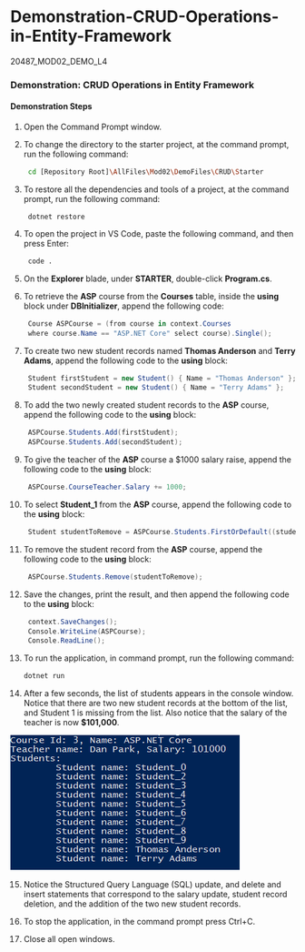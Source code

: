 # Demonstration-CRUD-Operations-in-Entity-Framework
20487_MOD02_DEMO_L4

### Demonstration: CRUD Operations in Entity Framework

#### Demonstration Steps

1. Open the Command Prompt window.

2. To change the directory to the starter project, at the command prompt, run the following command:

   ```bash
    cd [Repository Root]\AllFiles\Mod02\DemoFiles\CRUD\Starter
   ```

3. To restore all the dependencies and tools of a project, at the command prompt, run the following command:

   ```base
    dotnet restore
   ```

4. To open the project in VS Code, paste the following command, and then press Enter:

   ```bash
    code .
   ```

5. On the **Explorer** blade, under **STARTER**, double-click **Program.cs**.

6. To retrieve the **ASP** course from the **Courses** table, inside the **using** block under **DBInitializer**, append the following code:

   ```cs
    Course ASPCourse = (from course in context.Courses
    where course.Name == "ASP.NET Core" select course).Single();
   ```

7. To create two new student records named **Thomas Anderson** and **Terry Adams**, append the following code to the **using** block:

   ```cs
    Student firstStudent = new Student() { Name = "Thomas Anderson" };
    Student secondStudent = new Student() { Name = "Terry Adams" };
   ```

8. To add the two newly created student records to the **ASP** course, append the following code to the **using** block:

   ```cs
    ASPCourse.Students.Add(firstStudent);
    ASPCourse.Students.Add(secondStudent);
   ```

9. To give the teacher of the **ASP** course a $1000 salary raise, append the following code to the **using** block:

   ```cs
    ASPCourse.CourseTeacher.Salary += 1000;
   ```

10. To select **Student_1** from the **ASP** course, append the following code to the **using** block:

    ```cs
     Student studentToRemove = ASPCourse.Students.FirstOrDefault((student) => student.Name == "Student_1");
    ```

11. To remove the student record from the **ASP** course, append the following code to the **using** block:

    ```cs
     ASPCourse.Students.Remove(studentToRemove);
    ```

12. Save the changes, print the result, and then append the following code to the **using** block:

    ```cs
     context.SaveChanges();
     Console.WriteLine(ASPCourse);
     Console.ReadLine();
    ```

13. To run the application, in command prompt, run the following command:

    ```bash
    dotnet run
    ```

14. After a few seconds, the list of students appears in the console window. Notice that there are two new student records at the bottom of the list, and Student 1 is missing from the list. Also notice that the salary of the teacher is now **$101,000**.

![20487D_Images](https://github.com/ialcaidef/Demonstration-CRUD-Operations-in-Entity-Framework/blob/master/01.png)

15. Notice the Structured Query Language (SQL) update, and delete and insert statements that correspond to the salary update, student record deletion, and the addition of the two new student records.

16. To stop the application, in the command prompt press Ctrl+C.

17. Close all open windows.
